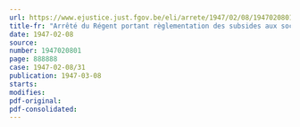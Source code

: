 ```yaml
---
url: https://www.ejustice.just.fgov.be/eli/arrete/1947/02/08/1947020801/justel
title-fr: "Arrêté du Régent portant règlementation des subsides aux sociétés d'élevage des bêtes bovines"
date: 1947-02-08
source:
number: 1947020801
page: 888888
case: 1947-02-08/31
publication: 1947-03-08
starts:
modifies:
pdf-original:
pdf-consolidated:
---
```


